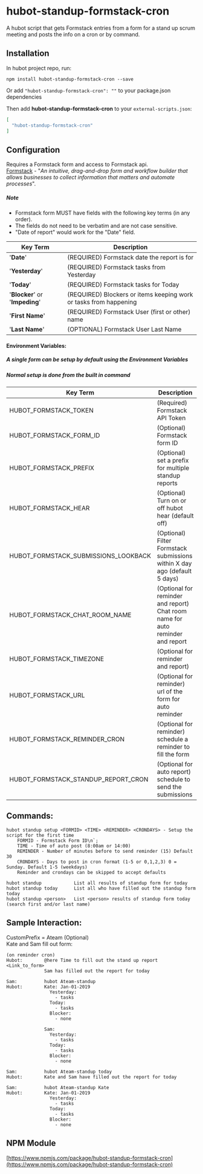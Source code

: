 # hubot-standup-formstack-cron

A hubot script that gets Formstack entries from a form for a stand up scrum meeting and posts the info on a cron or by command.


## Installation

In hubot project repo, run:

```
npm install hubot-standup-formstack-cron --save
```
Or add `"hubot-standup-formstack-cron": ""` to your package.json dependencies

Then add **hubot-standup-formstack-cron** to your `external-scripts.json`:

```json
[
  "hubot-standup-formstack-cron"
]
```

## Configuration

Requires a Formstack form and access to Formstack api.\
[Formstack](https://www.formstack.com/) - "*An intuitive, drag-and-drop form and workflow builder that allows businesses to collect information that matters and automate processes*".


##### Note
- Formstack form MUST have fields with the following key terms (in any order).
- The fields do not need to be verbatim and are not case sensitive.
- "Date of report" would work for the "Date" field.


| Key Term | Description |
| -------- | ----------- |
| '**Date**' | (REQUIRED) Formstack date the report is for |
| '**Yesterday**' | (REQUIRED) Formstack tasks from Yesterday|
| '**Today**' | (REQUIRED) Formstack tasks for Today |
| '**Blocker**' or '**Impeding**' | (REQUIRED) Blockers or items keeping work or tasks from happening |
| '**First Name**' | (REQUIRED) Formstack User (first or other) name |
| '**Last Name**' | (OPTIONAL) Formstack User Last Name |

#### **Environment Variables:**

##### A single form can be setup by default using the Environment Variables
##### Normal setup is done from the built in command

| Key Term | Description |
| -------- | ----------- |
| HUBOT_FORMSTACK_TOKEN | (Required) Formstack API Token |
| HUBOT_FORMSTACK_FORM_ID | (Optional) Formstack form ID |
| HUBOT_FORMSTACK_PREFIX | (Optional) set a prefix for multiple standup reports |
| HUBOT_FORMSTACK_HEAR | (Optional) Turn on or off hubot hear (default off) |
| HUBOT_FORMSTACK_SUBMISSIONS_LOOKBACK | (Optional) Filter Formstack submissions within X day ago (default 5 days) |
| HUBOT_FORMSTACK_CHAT_ROOM_NAME | (Optional for reminder and report) Chat room name for auto reminder and report |
| HUBOT_FORMSTACK_TIMEZONE | (Optional for reminder and report) |
| HUBOT_FORMSTACK_URL | (Optional for reminder) url of the form for auto reminder |
| HUBOT_FORMSTACK_REMINDER_CRON | (Optional for reminder) schedule a reminder to fill the form |
| HUBOT_FORMSTACK_STANDUP_REPORT_CRON | (Optional for auto report) schedule to send the submissions |


## Commands:
```
hubot standup setup <FORMID> <TIME> <REMINDER> <CRONDAYS> - Setup the script for the first time
    FORMID - Formstack Form ID\n`;
    TIME - Time of auto post (8:00am or 14:00)
    REMINDER - Number of minutes before to send reminder (15) Default 30
    CRONDAYS - Days to post in cron format (1-5 or 0,1,2,3) 0 = Sunday. Default 1-5 (weekdays)
    Reminder and crondays can be skipped to accept defaults

hubot standup            List all results of standup form for today
hubot standup today      List all who have filled out the standup form today
hubot standup <person>   List <person> results of standup form today (search first and/or last name)
```

## Sample Interaction:


CustomPrefix = Ateam (Optional)\
Kate and Sam fill out form:
```
(on reminder cron)
Hubot:        @here Time to fill out the stand up report <Link_to_form>
              Sam has filled out the report for today

Sam:          hubot Ateam-standup
Hubot:        Kate: Jan-01-2019
                Yesterday:
                  - tasks
                Today:
                  - tasks
                Blocker:
                  - none

              Sam:
                Yesterday:
                  - tasks
                Today:
                  - tasks
                Blocker:
                  - none

Sam:          hubot Ateam-standup today
Hubot:        Kate and Sam have filled out the report for today

Sam:          hubot Ateam-standup Kate
Hubot:        Kate: Jan-01-2019
                Yesterday:
                  - tasks
                Today:
                  - tasks
                Blocker:
                  - none

```

## NPM Module

[https://www.npmjs.com/package/hubot-standup-formstack-cron](https://www.npmjs.com/package/hubot-standup-formstack-cron)
